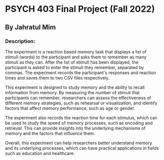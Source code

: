 
# PSYCH 403 Final Project (Fall 2022)
## By Jahratul Mim 

### Description:
The experiment is a reaction based memory task that displays a list of stimuli (words) to the participant and asks them to remember as many stimuli as they can. After the list of stimuli has been displayed, the participant is asked to enter the stimuli they remember, separated by commas. The experiment records the participant's responses and  reaction times and saves them to two CSV files respectively. 

This experiment is designed to study memory and the ability to recall information from memory. By measuring the number of stimuli that participants can remember, researchers can assess the effectiveness of different memory strategies, such as rehearsal or visualization, and identify factors that affect memory performance, such as age or gender. 

The experiment also records the reaction time for each stimulus, which can be used to study the speed of memory processes, such as encoding and retrieval. This can provide insights into the underlying mechanisms of memory and the factors that influence them.

Overall, this experiment can help researchers better understand memory and its underlying processes, which can have practical applications in fields such as education and healthcare.

